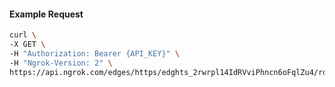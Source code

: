 <!-- Code generated for API Clients. DO NOT EDIT. -->

#### Example Request

```bash
curl \
-X GET \
-H "Authorization: Bearer {API_KEY}" \
-H "Ngrok-Version: 2" \
https://api.ngrok.com/edges/https/edghts_2rwrpl14IdRVviPhncn6oFqlZu4/routes/edghtsrt_2rwrplQZfFMh0GLtbxgrVEut15c/traffic_policy
```
